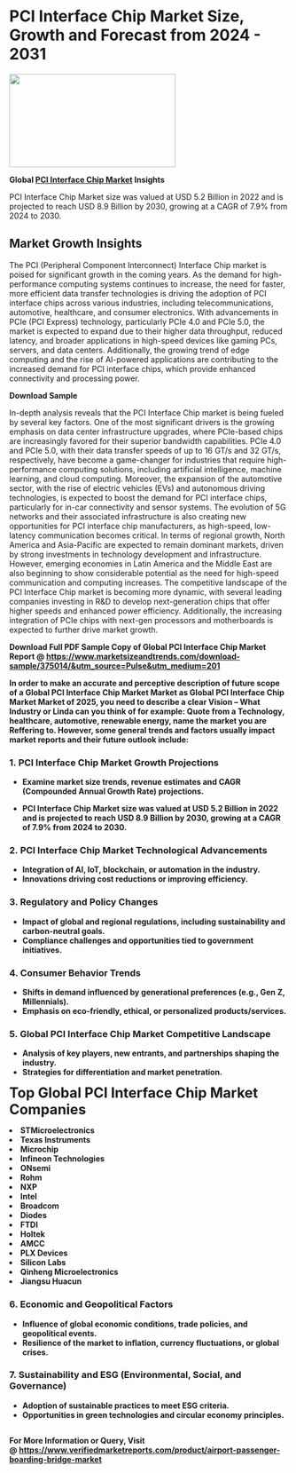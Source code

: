 <H1>PCI Interface Chip Market Size, Growth and Forecast from 2024 - 2031</H1><img class="aligncenter size-medium wp-image-584254" src="https://thirdeyenews.in/wp-content/uploads/2024/09/Global-Market-Research-300x168.jpeg" alt="" width="300" height="168" /><p><strong>Global&nbsp;<a href="https://www.marketsizeandtrends.com/download-sample/375014/&amp;utm_source=Pulse&amp;utm_medium=201">PCI Interface Chip Market</a> Insights</strong></p><p>PCI Interface Chip Market size was valued at USD 5.2 Billion in 2022 and is projected to reach USD 8.9 Billion by 2030, growing at a CAGR of 7.9% from 2024 to 2030.</p><p><h2>Market Growth Insights</h2> <p>The PCI (Peripheral Component Interconnect) Interface Chip market is poised for significant growth in the coming years. As the demand for high-performance computing systems continues to increase, the need for faster, more efficient data transfer technologies is driving the adoption of PCI interface chips across various industries, including telecommunications, automotive, healthcare, and consumer electronics. With advancements in PCIe (PCI Express) technology, particularly PCIe 4.0 and PCIe 5.0, the market is expected to expand due to their higher data throughput, reduced latency, and broader applications in high-speed devices like gaming PCs, servers, and data centers. Additionally, the growing trend of edge computing and the rise of AI-powered applications are contributing to the increased demand for PCI interface chips, which provide enhanced connectivity and processing power.</p> <p><strong>Download Sample</strong></p> <p>In-depth analysis reveals that the PCI Interface Chip market is being fueled by several key factors. One of the most significant drivers is the growing emphasis on data center infrastructure upgrades, where PCIe-based chips are increasingly favored for their superior bandwidth capabilities. PCIe 4.0 and PCIe 5.0, with their data transfer speeds of up to 16 GT/s and 32 GT/s, respectively, have become a game-changer for industries that require high-performance computing solutions, including artificial intelligence, machine learning, and cloud computing. Moreover, the expansion of the automotive sector, with the rise of electric vehicles (EVs) and autonomous driving technologies, is expected to boost the demand for PCI interface chips, particularly for in-car connectivity and sensor systems. The evolution of 5G networks and their associated infrastructure is also creating new opportunities for PCI interface chip manufacturers, as high-speed, low-latency communication becomes critical. In terms of regional growth, North America and Asia-Pacific are expected to remain dominant markets, driven by strong investments in technology development and infrastructure. However, emerging economies in Latin America and the Middle East are also beginning to show considerable potential as the need for high-speed communication and computing increases. The competitive landscape of the PCI Interface Chip market is becoming more dynamic, with several leading companies investing in R&D to develop next-generation chips that offer higher speeds and enhanced power efficiency. Additionally, the increasing integration of PCIe chips with next-gen processors and motherboards is expected to further drive market growth.</p> <p><strong></p><p><span class=""><strong>Download Full PDF Sample Copy of Global PCI Interface Chip Market Report</strong> @ <a href="https://www.marketsizeandtrends.com/download-sample/375014/&amp;utm_source=Pulse&amp;utm_medium=201" target="_blank">https://www.marketsizeandtrends.com/download-sample/375014/&amp;utm_source=Pulse&amp;utm_medium=201</a></span></p><p>In order to make an accurate and perceptive description of future scope of a Global&nbsp;PCI Interface Chip Market Market as Global&nbsp;PCI Interface Chip Market Market of 2025, you need to describe a clear Vision &ndash; What Industry or Linda can you think of for example: Quote from a Technology, healthcare, automotive, renewable energy, name the market you are Reffering to. However, some general trends and factors usually impact market reports and their future outlook include:</p><h3>1.&nbsp;<strong>PCI Interface Chip Market Growth Projections</strong></h3><ul><li>Examine market size trends, revenue estimates and CAGR (Compounded Annual Growth Rate) projections.</li><li><p>PCI Interface Chip Market size was valued at USD 5.2 Billion in 2022 and is projected to reach USD 8.9 Billion by 2030, growing at a CAGR of 7.9% from 2024 to 2030.</p></li></ul><h3>2.&nbsp;<strong>PCI Interface Chip Market Technological Advancements</strong></h3><ul><li>Integration of AI, IoT, blockchain, or automation in the industry.</li><li>Innovations driving cost reductions or improving efficiency.</li></ul><h3>3.&nbsp;<strong>Regulatory and Policy Changes</strong></h3><ul><li>Impact of global and regional regulations, including sustainability and carbon-neutral goals.</li><li>Compliance challenges and opportunities tied to government initiatives.</li></ul><h3>4.&nbsp;<strong>Consumer Behavior Trends</strong></h3><ul><li>Shifts in demand influenced by generational preferences (e.g., Gen Z, Millennials).</li><li>Emphasis on eco-friendly, ethical, or personalized products/services.</li></ul><h3>5.&nbsp;<strong>Global PCI Interface Chip Market Competitive Landscape</strong></h3><ul><li>Analysis of key players, new entrants, and partnerships shaping the industry.</li><li>Strategies for differentiation and market penetration.</li></ul><p data-pm-slice="1 1 []"><span style="color: inherit; font-family: inherit; font-size: 25px;">Top Global PCI Interface Chip Market Companies</span></p><div class="" data-test-id=""><p><li>STMicroelectronics</li><li> Texas Instruments</li><li> Microchip</li><li> Infineon Technologies</li><li> ONsemi</li><li> Rohm</li><li> NXP</li><li> Intel</li><li> Broadcom</li><li> Diodes</li><li> FTDI</li><li> Holtek</li><li> AMCC</li><li> PLX Devices</li><li> Silicon Labs</li><li> Qinheng Microelectronics</li><li> Jiangsu Huacun</li></p></div><h3>6.&nbsp;<strong>Economic and Geopolitical Factors</strong></h3><ul><li>Influence of global economic conditions, trade policies, and geopolitical events.</li><li>Resilience of the market to inflation, currency fluctuations, or global crises.</li></ul><h3>7.&nbsp;<strong>Sustainability and ESG (Environmental, Social, and Governance)</strong></h3><ul><li>Adoption of sustainable practices to meet ESG criteria.</li><li>Opportunities in green technologies and circular economy principles.</li></ul><h2><strong style="font-size: 14px;">For More Information or Query, Visit @&nbsp;</strong><a style="background-color: #ffffff; font-size: 14px;" href="https://www.marketsizeandtrends.com/report/pci-interface-chip-market/" target="_blank">https://www.verifiedmarketreports.com/product/airport-passenger-boarding-bridge-market</a></h2>
